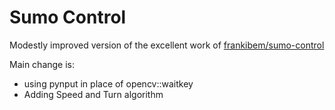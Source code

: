 # Sumo Control

Modestly improved version of the excellent work of [frankibem/sumo-control](https://github.com/frankibem/sumo-control)

Main change is:
 - using pynput in place of opencv::waitkey
 - Adding Speed and Turn algorithm

